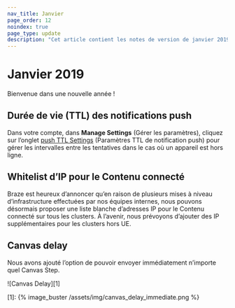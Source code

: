 ```yaml
---
nav_title: Janvier
page_order: 12
noindex: true
page_type: update
description: "Cet article contient les notes de version de janvier 2019."
---
```

# Janvier 2019

Bienvenue dans une nouvelle année !

## Durée de vie (TTL) des notifications push

Dans votre compte, dans **Manage Settings** (Gérer les paramètres), cliquez sur l’onglet [push TTL Settings]({{site.baseurl}}/user_guide/administrative/app_settings/push_ttl_settings/) (Paramètres TTL de notification push) pour gérer les intervalles entre les tentatives dans le cas où un appareil est hors ligne.

## Whitelist d’IP pour le Contenu connecté

Braze est heureux d’annoncer qu’en raison de plusieurs mises à niveau d’infrastructure effectuées par nos équipes internes, nous pouvons désormais proposer une liste blanche d’adresses IP pour le Contenu connecté sur tous les clusters. À l’avenir, nous prévoyons d’ajouter des IP supplémentaires pour les clusters hors UE.

## Canvas delay

Nous avons ajouté l’option de pouvoir envoyer immédiatement n’importe quel Canvas Step.

![Canvas Delay][1]

[1]: {% image_buster /assets/img/canvas_delay_immediate.png %}
